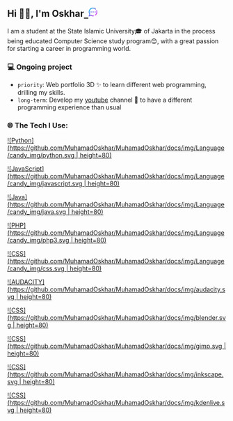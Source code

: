 ## Hi 👋🏼, I'm Oskhar<a href="https://moskhar.my.id">&nbsp;&nbsp;<img width="22" src="docs/img/massage.svg"></img></a>
I am a student at the State Islamic University🎓 of Jakarta in the process being educated Computer Science study program😊, with a great passion for starting a career in programming world.

### 💻 Ongoing project

- `priority`: Web portfolio 3D ✨ to learn different web programming, drilling my skills.
- `long-term`: Develop my [youtube](https://www.youtube.com/@grtrick__) channel 🎥 to have a different programming experience than usual

### 🌐 The Tech I Use:
[![Python](https://github.com/MuhamadOskhar/MuhamadOskhar/docs/img/Language/candy_img/python.svg | height=80)](https://github.com/MuhamadOskhar?tab=repositories&language=python)

[![JavaScript](https://github.com/MuhamadOskhar/MuhamadOskhar/docs/img/Language/candy_img/javascript.svg | height=80)](https://github.com/MuhamadOskhar?tab=repositories&language=javascript)

[![Java](https://github.com/MuhamadOskhar/MuhamadOskhar/docs/img/Language/candy_img/java.svg | height=80)](https://github.com/MuhamadOskhar?tab=repositories&language=java)

[![PHP](https://github.com/MuhamadOskhar/MuhamadOskhar/docs/img/Language/candy_img/php3.svg | height=80)](https://github.com/MuhamadOskhar?tab=repositories&language=php)

[![CSS](https://github.com/MuhamadOskhar/MuhamadOskhar/docs/img/Language/candy_img/css.svg | height=80)](https://github.com/MuhamadOskhar?tab=repositories&language=css)

[![AUDACITY](https://github.com/MuhamadOskhar/MuhamadOskhar/docs/img/audacity.svg | height=80)](https://github.com/MuhamadOskhar/MuhamadOskhar/docs/blog/audacity.md)

[![CSS](https://github.com/MuhamadOskhar/MuhamadOskhar/docs/img/blender.svg | height=80)](https://github.com/MuhamadOskhar/MuhamadOskhar/docs/blog/blender.md)

[![CSS](https://github.com/MuhamadOskhar/MuhamadOskhar/docs/img/gimp.svg | height=80)](https://github.com/MuhamadOskhar/MuhamadOskhar/docs/blog/gimp.md)

[![CSS](https://github.com/MuhamadOskhar/MuhamadOskhar/docs/img/inkscape.svg | height=80)](https://github.com/MuhamadOskhar/MuhamadOskhar/docs/blog/inkscape.md)

[![CSS](https://github.com/MuhamadOskhar/MuhamadOskhar/docs/img/kdenlive.svg | height=80)](https://github.com/MuhamadOskhar/MuhamadOskhar/docs/blog/kdenlive.md)

<br/>